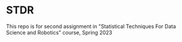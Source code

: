 # STDR
This repo is for second assignment in "Statistical Techniques For Data Science and Robotics" course, Spring 2023
